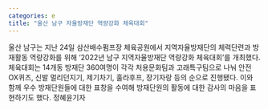 ```yaml
---
categories: e
title: "울산 남구 자율방재단 역량강화 체육대회"
---
```

울산 남구는 지난 24일 삼산배수펌프장 체육공원에서 지역자율방재단의 체력단련과 방재활동 역량강화를 위해 ‘2022년 남구 지역자율방재단 역량강화 체육대회’를 개최했다. 체육대회는 14개동 방재단 360여명이 각각 처용문화팀과 고래특구팀으로 나눠 안전 OX퀴즈, 신발 멀리던지기, 제기차기, 훌라후프, 장기자랑 등의 순으로 진행됐다. 이와 함께 우수 방재단원들에 대한 표창을 수여해 방재단원의 활동에 대한 감사의 마음을 표현하기도 했다. 정혜윤기자